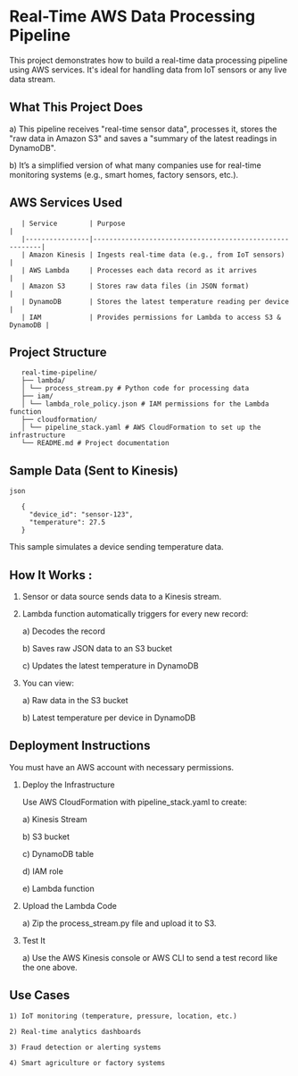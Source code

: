 # Real-Time AWS Data Processing Pipeline

This project demonstrates how to build a real-time data processing pipeline using AWS services. It's ideal for handling data from IoT sensors or any live data stream.

## What This Project Does

   a) This pipeline receives "real-time sensor data", processes it, stores the "raw data in Amazon S3" and saves a "summary of the latest readings in DynamoDB".

   b) It’s a simplified version of what many companies use for real-time monitoring systems (e.g., smart homes, factory sensors, etc.).

## AWS Services Used

       | Service        | Purpose                                                 |
       |----------------|---------------------------------------------------------|
       | Amazon Kinesis | Ingests real-time data (e.g., from IoT sensors)         |
       | AWS Lambda     | Processes each data record as it arrives                |
       | Amazon S3      | Stores raw data files (in JSON format)                  |
       | DynamoDB       | Stores the latest temperature reading per device        |
       | IAM            | Provides permissions for Lambda to access S3 & DynamoDB |

## Project Structure

       real-time-pipeline/
       ├── lambda/
       │ └── process_stream.py # Python code for processing data
       ├── iam/
       │ └── lambda_role_policy.json # IAM permissions for the Lambda function
       ├── cloudformation/
       │ └── pipeline_stack.yaml # AWS CloudFormation to set up the infrastructure
       └── README.md # Project documentation

## Sample Data (Sent to Kinesis)

    json
   
       {
         "device_id": "sensor-123",
         "temperature": 27.5
       }

  This sample simulates a device sending temperature data.

## How It Works :

   1) Sensor or data source sends data to a Kinesis stream.

   2) Lambda function automatically triggers for every new record:
 
      a) Decodes the record

      b) Saves raw JSON data to an S3 bucket

      c) Updates the latest temperature in DynamoDB

   3) You can view:

      a) Raw data in the S3 bucket

      b) Latest temperature per device in DynamoDB

## Deployment Instructions

   You must have an AWS account with necessary permissions.

   1) Deploy the Infrastructure

      Use AWS CloudFormation with pipeline_stack.yaml to create:

      a) Kinesis Stream

      b) S3 bucket

      c) DynamoDB table

      d) IAM role

      e) Lambda function 

   2) Upload the Lambda Code

      a) Zip the process_stream.py file and upload it to S3.

   3) Test It

      a) Use the AWS Kinesis console or AWS CLI to send a test record like the one above.

##  Use Cases

    1) IoT monitoring (temperature, pressure, location, etc.)

    2) Real-time analytics dashboards

    3) Fraud detection or alerting systems

    4) Smart agriculture or factory systems

